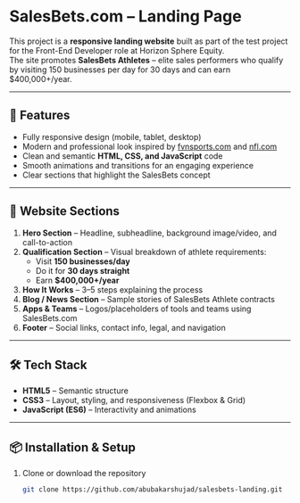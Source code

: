 # SalesBets.com – Landing Page

This project is a **responsive landing website** built as part of the test project for the Front-End Developer role at Horizon Sphere Equity.  
The site promotes **SalesBets Athletes** – elite sales performers who qualify by visiting 150 businesses per day for 30 days and can earn $400,000+/year.

---

## 🚀 Features
- Fully responsive design (mobile, tablet, desktop)
- Modern and professional look inspired by [fvnsports.com](https://fvnsports.com/) and [nfl.com](https://nfl.com/)
- Clean and semantic **HTML, CSS, and JavaScript** code
- Smooth animations and transitions for an engaging experience
- Clear sections that highlight the SalesBets concept

---

## 📄 Website Sections
1. **Hero Section** – Headline, subheadline, background image/video, and call-to-action  
2. **Qualification Section** – Visual breakdown of athlete requirements:
   - Visit **150 businesses/day**
   - Do it for **30 days straight**
   - Earn **$400,000+/year**
3. **How It Works** – 3–5 steps explaining the process  
4. **Blog / News Section** – Sample stories of SalesBets Athlete contracts  
5. **Apps & Teams** – Logos/placeholders of tools and teams using SalesBets.com  
6. **Footer** – Social links, contact info, legal, and navigation

---

## 🛠️ Tech Stack
- **HTML5** – Semantic structure  
- **CSS3** – Layout, styling, and responsiveness (Flexbox & Grid)  
- **JavaScript (ES6)** – Interactivity and animations  

---

## 📦 Installation & Setup
1. Clone or download the repository  
   ```bash
   git clone https://github.com/abubakarshujad/salesbets-landing.git
